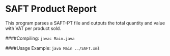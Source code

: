 # SAFT Product Report
This program parses a SAFT-PT file and outputs the total quantity and value with VAT per product sold.






####Compiling:
`javac Main.java`

####Usage Example:
`java Main ../SAFT.xml`